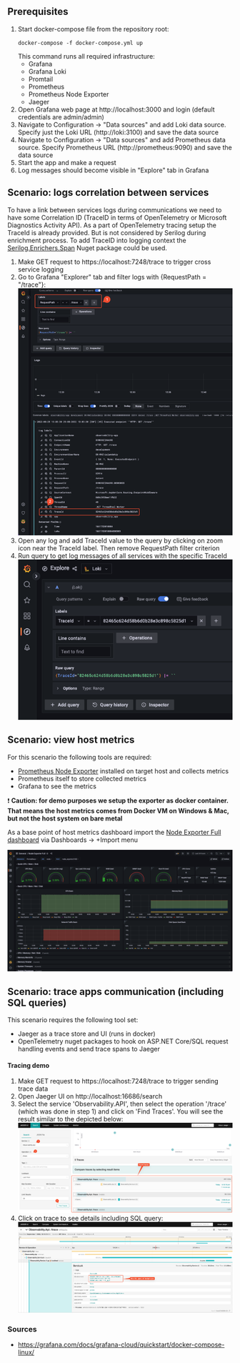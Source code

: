 ## Prerequisites

1. Start docker-compose file from the repository root:
   ```shell
   docker-compose -f docker-compose.yml up
   ```
   This command runs all required infrastructure:
   - Grafana
   - Grafana Loki
   - Promtail
   - Prometheus
   - Prometheus Node Exporter
   - Jaeger
2. Open Grafana web page at http://localhost:3000 and login (default credentials are admin/admin)
3. Navigate to Configuration -> "Data sources" and add Loki data source. Specify just the Loki URL (http://loki:3100) and save the data source
4. Navigate to Configuration -> "Data sources" and add Prometheus data source. Specify Prometheus URL (http://prometheus:9090) and save the data source
5. Start the app and make a request
6. Log messages should become visible in "Explore" tab in Grafana

## Scenario: logs correlation between services

To have a link between services logs during communications we need to have some Correlation ID (TraceID in terms of OpenTelemetry or Microsoft Diagnostics Activity API). As a part of OpenTelemetry tracing setup the TraceId is already provided. But is not considered by Serilog during enrichment process.
To add TraceID into logging context the [Serilog.Enrichers.Span](https://github.com/RehanSaeed/Serilog.Enrichers.Span) Nuget package could be used.

1. Make GET request to https://localhost:7248/trace to trigger cross service logging
2. Go to Grafana "Explorer" tab and filter logs with {RequestPath = "/trace"}:
![see trace logs 1](./docs/show-trace-logs-1.png)
3. Open any log and add TraceId value to the query by clicking on zoom icon near the TraceId label. Then remove RequestPath filter criterion
4. Run query to get log messages of all services with the specific TraceId
![see trace logs 2](./docs/show-trace-logs-2.png)

## Scenario: view host metrics
For this scenario the following tools are required:
- [Prometheus Node Exporter](https://prometheus.io/docs/guides/node-exporter/) installed on target host and collects metrics
- Prometheus itself to store collected metrics
- Grafana to see the metrics

:exclamation: **Caution: for demo purposes we setup the exporter as docker container. That means the host metrics comes from Docker VM on Windows & Mac, but not the host system on bare metal**

As a base point of host metrics dashboard import the [Node Exporter Full dashboard](https://grafana.com/grafana/dashboards/1860-node-exporter-full/) via Dashboards -> +Import menu

![Demo dashboard](./docs/host-metrics-dashboard.png)

## Scenario: trace apps communication (including SQL queries)
This scenario requires the following tool set:
- Jaeger as a trace store and UI (runs in docker)
- OpenTelemetry nuget packages to hook on ASP.NET Core/SQL request handling events and send trace spans to Jaeger

#### Tracing demo
1. Make GET request to https://localhost:7248/trace to trigger sending trace data
2. Open Jaeger UI on http://localhost:16686/search
3. Select the service 'Observability.API', then select the operation '/trace' (which was done in step 1) and click on 'Find Traces'. You will see the result similar to the depicted below:
![Tracing search](./docs/tracing-1.png)
5. Click on trace to see details including SQL query:
![Trace details](./docs/tracing-2.png)

### Sources
- https://grafana.com/docs/grafana-cloud/quickstart/docker-compose-linux/